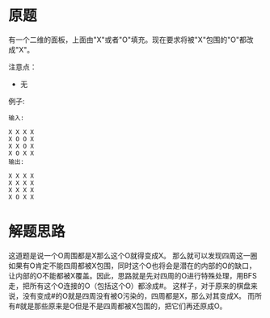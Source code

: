 # 原题
有一个二维的面板，上面由"X"或者"O"填充。现在要求将被"X"包围的"O"都改成"X"。

注意点：

  - 无

例子:

```
输入:

X X X X
X O O X
X X O X
X O X X
输出:

X X X X
X X X X
X X X X
X O X X
```

# 解题思路
这道题是说一个O周围都是X那么这个O就得变成X。
那么就可以发现四周这一圈如果有O肯定不能四周都被X包围，同时这个O也将会是潜在的内部的O的缺口，
让内部的O不能都被X覆盖。因此，思路就是先对四周的O进行特殊处理，用BFS走，把所有这个O连接的O（包括这个O）都涂成#。
这样子，对于原来的棋盘来说，没有变成#的O就是四周没有被O污染的，四周都是X，那么对其变成X。
而所有#就是那些原来是O但是不是四周都被X包围的，把它们再还原成O。
